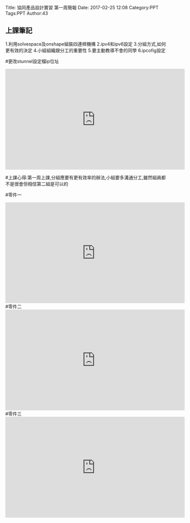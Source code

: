Title: 協同產品設計實習 第一周簡報
Date: 2017-02-25 12:08
Category:PPT
Tags:PPT
Author:43



<!-- PELICAN_END_SUMMARY -->


## 上課筆記

1.利用solvespace及onshape組裝四連桿機構
2.ipv4和ipv6設定 
3.分組方式,如何更有效的決定 
4.小組組織跟分工的重要性 
5.要主動教導不會的同學
6.ipcofig設定

#更改stunnel設定檔ip位址

<iframe width="560" height="315" src="https://www.youtube.com/embed/Jc7H63UEVuo" frameborder="0" allowfullscreen></iframe>

#上課心得:第一周上課,分組應要有更有效率的辦法,小組要多溝通分工,雖然組員都不是很會但相信第二組是可以的

#零件一
<iframe width="560" height="315" src="https://www.youtube.com/embed/Nb_GeFtPftA" frameborder="0" allowfullscreen></iframe>
#零件二
<iframe width="560" height="315" src="https://www.youtube.com/embed/iN1rU-hcgFQ" frameborder="0" allowfullscreen></iframe>
#零件三
<iframe width="560" height="315" src="https://www.youtube.com/embed/DW_GxElaivM" frameborder="0" allowfullscreen></iframe>




